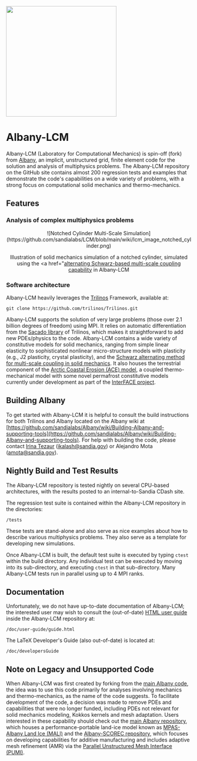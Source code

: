 <img src="https://github.com/sandialabs/LCM/blob/main/wiki/albany_lcm.png" width="300">

# Albany-LCM

Albany-LCM (Laboratory for Computational Mechanics) is spin-off (fork) from <a href = "https://github.com/sandialabs/Albany">Albany</a>, an implicit, unstructured grid, finite element code for the solution and analysis of multiphysics problems. The Albany-LCM repository 
on the GitHub site contains almost 200 regression tests and examples
that demonstrate the code's capabilities on a wide variety of problems, with a strong focus on computational 
solid mechanics and thermo-mechanics.

## Features

### Analysis of complex multiphysics problems

<center>
![Notched Cylinder Multi-Scale Simulation](https://github.com/sandialabs/LCM/blob/main/wiki/lcm_image_notched_cylinder.png)

Illustration of solid mechanics simulation of a notched cylinder, simulated using the <a href="<a href="https://onlinelibrary.wiley.com/doi/10.1002/nme.6982">alternating Schwarz-based multi-scale coupling capability</a> in Albany-LCM
	</center>

### Software architecture

Albany-LCM heavily leverages the [Trilinos](https://trilinos.org) Framework, available at:

	git clone https://github.com/trilinos/Trilinos.git

Albany-LCM supports the solution of very large problems (those over 2.1 billion degrees of freedom) using MPI.
It relies on automatic differentiation from the <a href="https://trilinos.github.io/sacado.html">Sacado library</a> of Trilinos, which makes it straightforward to add
new PDEs/physics to the code.  Albany-LCM contains a wide variety of constitutive models for solid mechanics, 
ranging from simple linear elasticity to sophisticated nonlinear micro-structure models with plasticity (e.g., J2 plasticity, crystal plasticity), and the <a href="https://onlinelibrary.wiley.com/doi/10.1002/nme.6982">Schwarz alternating method for multi-scale coupling in solid mechanics</a>.  It also houses the terrestrial component of the <a href="https://www.sciencedirect.com/science/article/pii/S0377042721001527?via%3Dihub">Arctic Coastal Erosion (ACE) model</a>, a coupled thermo-mechanical model with 
some novel permafrost constitutive models currently under 
development as part of the <a href="https://climatemodeling.science.energy.gov/projects/interface-interdisciplinary-research-arctic-coastal-environments">InterFACE project</a>.

## Building Albany

To get started with Albany-LCM it is helpful to consult the
build instructions for both Trilinos and Albany located on the Albany wiki at
[https://github.com/sandialabs/Albany/wiki/Building-Albany-and-supporting-tools](https://github.com/sandialabs/Albany/wiki/Building-Albany-and-supporting-tools).
For help with building the code, please contact <a href = www.sandia.gov/~ikalash>Irina Tezaur</a> (ikalash@sandia.gov) or Alejandro 
Mota (amota@sandia.gov).  

## Nightly Build and Test Results

The Albany-LCM repository is tested nightly on several CPU-based architectures, with the 
results posted to an internal-to-Sandia CDash site.

The regression test suite is contained within the Albany-LCM repository in the directories:

	/tests

These tests are stand-alone and also serve as nice examples about how to describe various multiphysics problems.
They also serve as a template for developing new simulations.

Once Albany-LCM is built, the default test suite is executed by typing `ctest`
within the build directory. Any individual test can be executed by
moving into its sub-directory, and executing `ctest` in that
sub-directory. Many Albany-LCM tests run in parallel using up to 4 MPI ranks.

## Documentation

Unfortunately, we do not have up-to-date documentation of Albany-LCM; 
the interested user may wish to consult the (out-of-date) [HTML user guide](http://sandialabs.github.io/Albany/user-guide/guide.html) inside the Albany-LCM repository at:

	/doc/user-guide/guide.html

The LaTeX Developer's Guide (also out-of-date) is located at:

	/doc/developersGuide


## Note on Legacy and Unsupported Code

When Albany-LCM was first created by forking from the <a href="https://github.com/sandialabs/Albany">main Albany code</a>, the idea
was to use this code primarily for analyses involving mechanics and thermo-mechanics, 
as the name of the code suggests.  To facilitate development of the code, a decision
was made to remove PDEs and capabilities that were no longer funded, including 
 PDEs not relevant for solid mechanics modeling, Kokkos kernels and mesh adaptation.  Users interested in these capability
should check out the <a href="https://github.com/sandialabs/Albany">main Albany repository</a>, which houses a performance-portable land-ice model
known as <a href="https://mpas-dev.github.io/land_ice/land_ice.html">MPAS-Albany Land Ice (MALI)</a> and the <a href="https://github.com/scorec/Albany">Albany-SCOREC repository</a>, which focuses on 
developing capabilities for additive manufacturing and includes adaptive mesh refinement (AMR) via 
the <a href="https://scorec.rpi.edu/pumi/">Parallel Unstructured Mesh Interface (PUMI)</a>.  
